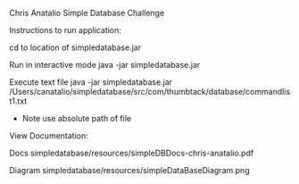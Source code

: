 Chris Anatalio Simple Database Challenge


Instructions to run application:

cd to location of simpledatabase.jar


Run in interactive mode
java -jar simpledatabase.jar

Execute text file
java -jar simpledatabase.jar /Users/canatalio/simpledatabase/src/com/thumbtack/database/commandlist1.txt


- Note use absolute path of file


View Documentation:

Docs
simpledatabase/resources/simpleDBDocs-chris-anatalio.pdf

Diagram
simpledatabase/resources/simpleDataBaseDiagram.png
